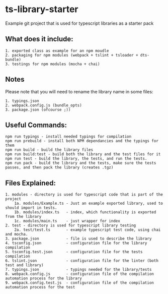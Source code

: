 # ts-library-starter

Example git project that is used for typescript libraries as a starter pack

What does it include:
----
    1. exported class as example for an npm moudle
    2. packaging for npm modules (webpack + tslint + tsloader + dts-bundle)
    3. testings for npm modules (mocha + chai)

Notes
----
Please note that you will need to rename the library name in some files:

    1. typings.json
    2. webpack.config.js (bundle_opts)
    3. package.json (ofcourse ;))

Useful Commands:
----
    npm run typings - install needed typings for compilation
    npm run prebuild - install both NPM dependancies and the typings for them
    npm run build - build the library files
    npm run build:test - build both the library and the test files for it
    npm run test - build the library, the tests, and run the tests.
    npm run pack - build the library and the tests, make sure the tests passes, and then pack the library (creates .tgz)

Files Explained:
----
    1. modules - directory is used for typescript code that is part of the project
        1a. modules/Example.ts - Just an example exported library, used to should import in tests.
        1b. modules/index.ts   - index, which functionality is exported from the library
        1c. modules/main.ts    - just wrapper for index
    2. test - directory is used for typescript library testing
        2a. test/test.ts       - example typescript test code, using chai and mocha.
    3. package.json            - file is used to describe the library
    4. tsconfig.json           - configuration file for the library compilation
    5. tsconfig.test.json      - configuration file for the tests compilation
    6. tslint.json             - configuration file for the linter (both test and library)
    7. typings.json            - typings needed for the library/tests
    8. webpack.config.js       - configuration file of the compilation automation process for the library
    9. webpack.config.test.js  - configuration file of the compilation automation process for the test
